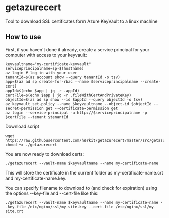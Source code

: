 # getazurecert
Tool to download SSL certificates form Azure KeyVault to a linux machine

## How to use

First, if you haven't done it already, create a service principal for your computer with access to your keyvault:
```
keyvaultname="my-certificate-keyvault"
serviceprincipalname=sp-$(hostname)
az login # log in with your user
tenantId=$(az account show --query tenantId -o tsv)
app=$(az ad sp create-for-rbac --name $serviceprincipalname --create-cert)
appId=$(echo $app | jq -r .appId)
certFile=$(echo $app | jq -r .fileWithCertAndPrivateKey)
objectId=$(az ad sp show --id $appId --query objectId -o tsv)
az keyvault set-policy --name $keyvaultname --object-id $objectId --secret-permission get --certificate-permission get
az login --service-principal -u http://$serviceprincipalname -p $certFile --tenant $tenantId
```

Download script
```
wget https://raw.githubusercontent.com/herkit/getazurecert/master/src/getazurecert
chmod +x ./getazurecert
```

You are now ready to download certs:
```
./getazurecert --vault-name $keyvaultname --name my-certificate-name
```

This will store the certificate in the current folder as my-certificate-name.crt and my-certificate-name.key.

You can specify filename to download to (and check for expiration) using the options --key-file and --cert-file like this:

```
./getazurecert --vault-name $keyvaultname --name my-certificate-name --key-file /etc/nginx/ssl/my-site.key --cert-file /etc/nginx/ssl/my-site.crt
```
